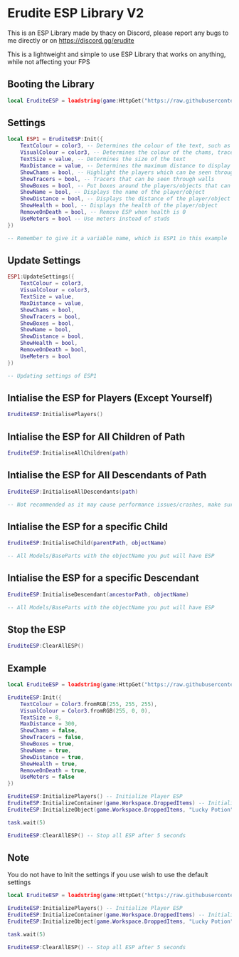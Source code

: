 # Erudite ESP Library V2
This is an ESP Library made by thacy on Discord, please report any bugs to me directly or on https://discord.gg/erudite

This is a lightweight and simple to use ESP Library that works on anything, while not affecting your FPS

## Booting the Library
```lua
local EruditeESP = loadstring(game:HttpGet("https://raw.githubusercontent.com/ThacG/EruditeHub/main/ESP/Library"))()
```
## Settings
```lua
local ESP1 = EruditeESP:Init({
    TextColour = color3, -- Determines the colour of the text, such as name, hp and distance
    VisualColour = color3, -- Determines the colour of the chams, tracers and box
    TextSize = value, -- Determines the size of the text
    MaxDistance = value, -- Determines the maximum distance to display the ESP (if you use studs, maximum will be studs, if you use meters, maximum will be meters)
    ShowChams = bool, -- Highlight the players which can be seen through walls
    ShowTracers = bool, -- Tracers that can be seen through walls
    ShowBoxes = bool, -- Put boxes around the players/objects that can be seen through walls
    ShowName = bool, -- Displays the name of the player/object
    ShowDistance = bool, -- Displays the distance of the player/object
    ShowHealth = bool, -- Displays the health of the player/object
    RemoveOnDeath = bool, -- Remove ESP when health is 0
    UseMeters = bool -- Use meters instead of studs
})

-- Remember to give it a variable name, which is ESP1 in this example
```

## Update Settings
```lua
ESP1:UpdateSettings({
    TextColour = color3,
    VisualColour = color3,
    TextSize = value,
    MaxDistance = value,
    ShowChams = bool,
    ShowTracers = bool,
    ShowBoxes = bool,
    ShowName = bool,
    ShowDistance = bool,
    ShowHealth = bool,
    RemoveOnDeath = bool,
    UseMeters = bool
})

-- Updating settings of ESP1
```

## Intialise the ESP for Players (Except Yourself)
```lua
EruditeESP:InitialisePlayers()
```

## Intialise the ESP for All Children of Path
```lua
EruditeESP:InitialiseAllChildren(path)
```

## Intialise the ESP for All Descendants of Path
```lua
EruditeESP:InitialiseAllDescendants(path)

-- Not recommended as it may cause performance issues/crashes, make sure you know when to use it!
```

## Intialise the ESP for a specific Child
```lua
EruditeESP:InitialiseChild(parentPath, objectName)

-- All Models/BaseParts with the objectName you put will have ESP
```

## Intialise the ESP for a specific Descendant
```lua
EruditeESP:InitialiseDescendant(ancestorPath, objectName)

-- All Models/BaseParts with the objectName you put will have ESP
```

## Stop the ESP
```lua
EruditeESP:ClearAllESP()
```

## Example
```lua
local EruditeESP = loadstring(game:HttpGet("https://raw.githubusercontent.com/ThacG/EruditeHub/main/ESP/Library"))()

EruditeESP:Init({
    TextColour = Color3.fromRGB(255, 255, 255),
    VisualColour = Color3.fromRGB(255, 0, 0),
    TextSize = 8,
    MaxDistance = 300,
    ShowChams = false,
    ShowTracers = false,
    ShowBoxes = true,
    ShowName = true,
    ShowDistance = true,
    ShowHealth = true,
    RemoveOnDeath = true,
    UseMeters = false
})

EruditeESP:InitializePlayers() -- Initialize Player ESP
EruditeESP:InitializeContainer(game.Workspace.DroppedItems) -- Initialize ESP for all objects inside of game.Workspace.DroppedItems
EruditeESP:InitializeObject(game.Workspace.DroppedItems, "Lucky Potion") -- Initialize the ESP for all objects named "Lucky Potion" inside of game.Workspace.DroppedItems

task.wait(5)

EruditeESP:ClearAllESP() -- Stop all ESP after 5 seconds
```

## Note
You do not have to Init the settings if you use wish to use the default settings
```lua
local EruditeESP = loadstring(game:HttpGet("https://raw.githubusercontent.com/ThacG/EruditeHub/main/ESP/Library"))()

EruditeESP:InitializePlayers() -- Initialize Player ESP
EruditeESP:InitializeContainer(game.Workspace.DroppedItems) -- Initialize ESP for all objects inside of game.Workspace.DroppedItems
EruditeESP:InitializeObject(game.Workspace.DroppedItems, "Lucky Potion") -- Initialize the ESP for all objects named "Lucky Potion" inside of game.Workspace.DroppedItems

task.wait(5)

EruditeESP:ClearAllESP() -- Stop all ESP after 5 seconds
```
